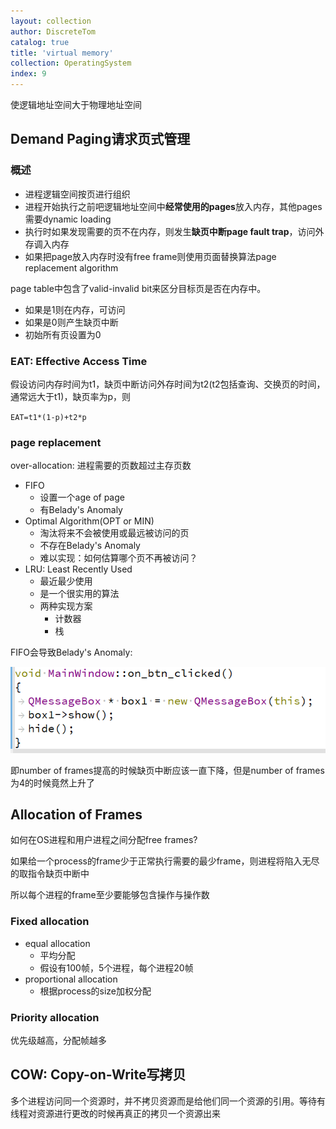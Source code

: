 ```yaml
---
layout: collection
author: DiscreteTom
catalog: true
title: 'virtual memory'
collection: OperatingSystem
index: 9
---
```


使逻辑地址空间大于物理地址空间

## Demand Paging请求页式管理

### 概述

- 进程逻辑空间按页进行组织
- 进程开始执行之前吧逻辑地址空间中**经常使用的pages**放入内存，其他pages需要dynamic loading
- 执行时如果发现需要的页不在内存，则发生**缺页中断page fault trap**，访问外存调入内存
- 如果把page放入内存时没有free frame则使用页面替换算法page replacement algorithm

page table中包含了valid-invalid bit来区分目标页是否在内存中。
- 如果是1则在内存，可访问
- 如果是0则产生缺页中断
- 初始所有页设置为0

### EAT: Effective Access Time

假设访问内存时间为t1，缺页中断访问外存时间为t2(t2包括查询、交换页的时间，通常远大于t1)，缺页率为p，则

`EAT=t1*(1-p)+t2*p`

### page replacement

over-allocation: 进程需要的页数超过主存页数

- FIFO
  - 设置一个age of page
  - 有Belady's Anomaly
- Optimal Algorithm(OPT or MIN)
  - 淘汰将来不会被使用或最远被访问的页
  - 不存在Belady's Anomaly
  - 难以实现：如何估算哪个页不再被访问？
- LRU: Least Recently Used
  - 最近最少使用
  - 是一个很实用的算法
  - 两种实现方案
    - 计数器
    - 栈

FIFO会导致Belady's Anomaly:

![9-1](../img/9-1.png)

即number of frames提高的时候缺页中断应该一直下降，但是number of frames为4的时候竟然上升了

## Allocation of Frames

如何在OS进程和用户进程之间分配free frames?

如果给一个process的frame少于正常执行需要的最少frame，则进程将陷入无尽的取指令缺页中断中

所以每个进程的frame至少要能够包含操作与操作数

### Fixed allocation

- equal allocation
  - 平均分配
  - 假设有100帧，5个进程，每个进程20帧
- proportional allocation
  - 根据process的size加权分配

### Priority allocation

优先级越高，分配帧越多

## COW: Copy-on-Write写拷贝

多个进程访问同一个资源时，并不拷贝资源而是给他们同一个资源的引用。等待有线程对资源进行更改的时候再真正的拷贝一个资源出来



